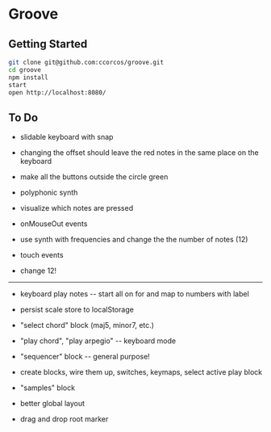 # Groove

## Getting Started

```sh
git clone git@github.com:ccorcos/groove.git
cd groove
npm install
start
open http://localhost:8080/
```

## To Do

- slidable keyboard with snap
- changing the offset should leave the red notes in the same place on the keyboard
- make all the buttons outside the circle green

- polyphonic synth
- visualize which notes are pressed

- onMouseOut events
- use synth with frequencies and change the the number of notes (12)

- touch events
- change 12!



---

- keyboard play notes -- start all on for and map to numbers with label
- persist scale store to localStorage
- "select chord" block (maj5, minor7, etc.)
- "play chord", "play arpegio" -- keyboard mode
- "sequencer" block -- general purpose!

- create blocks, wire them up, switches, keymaps, select active play block

- "samples" block
- better global layout
- drag and drop root marker
